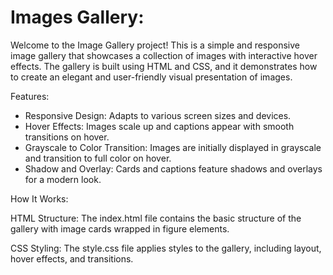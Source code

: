 # Images Gallery:

Welcome to the Image Gallery project! This is a simple and responsive image gallery that showcases a collection of images with interactive hover effects. The gallery is built using HTML and CSS, and it demonstrates how to create an elegant and user-friendly visual presentation of images.

Features:

- Responsive Design: Adapts to various screen sizes and devices.
- Hover Effects: Images scale up and captions appear with smooth transitions on hover.
- Grayscale to Color Transition: Images are initially displayed in grayscale and transition to full color on hover.
- Shadow and Overlay: Cards and captions feature shadows and overlays for a modern look.


How It Works:

HTML Structure: The index.html file contains the basic structure of the gallery with image cards wrapped in figure elements.


CSS Styling: The style.css file applies styles to the gallery, including layout, hover effects, and transitions.
